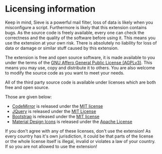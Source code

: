 # Licensing information

Keep in mind, Sieve is a powerful mail filter, loss of data is likely when you
misconfigure a script. Furthermore is likely that this extension contains bugs.
As the source code is freely available, every one can check the correctness and
the quality of the software before using it. This means you use the extension at
your own risk. There is absolutely no liability for loss of data or damage or
similar stuff caused by this extension.

The extension is free and open source software, it is made available to you
under the terms of the [GNU Affero General Public License (AGPLv3)](http://www.fsf.org/licensing/licenses/agpl-3.0.html).
This means you may use, copy and distribute it to others. You are also welcome to modify
the source code as you want to meet your needs.

All of the third party source code is available under licenses which are both free and open source.

Those are given below:

* [CodeMirror](http://www.codemirror.net) is released under the [MIT license](http://codemirror.net/LICENSE)
* [JQuery](http://www.jquery.com) is released under the [MIT License](http://jquery.org/license/)
* [Bootstrap](https://getbootstrap.com/) is released under the [MIT license](https://raw.githubusercontent.com/twbs/bootstrap/master/LICENSE)
* [Material Design Icons](http://google.github.io/material-design-icons/) is released under the [Apache License](https://raw.githubusercontent.com/google/material-design-icons/master/LICENSE)

If you don't agree with any of these licenses, don't use the extension! As every
country has it's own jurisdiction, it could be that parts of the license or the whole
license itself is illegal, invalid or violates a law of your country. If so you
are not allowed to use the extension!
